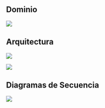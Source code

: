 ## Dominio

![](https://www.plantuml.com/plantuml/proxy?src=https://raw.githubusercontent.com/isunican/App-Gasolineras-2024/refs/heads/main/Docs/Models/dominio.puml?token=GHSAT0AAAAAACWJAGQ5N6RWLL4AYQU42HBMZXWVMDA)

## Arquitectura

![](https://www.plantuml.com/plantuml/proxy?src=https://raw.githubusercontent.com/isunican/App-Gasolineras-2024/refs/heads/main/Docs/Models/arquitectura.puml?token=GHSAT0AAAAAACWJAGQ4LB3AZHFRRDGJXDKQZXWVMQA)

![](https://www.plantuml.com/plantuml/proxy?src=https://raw.githubusercontent.com/isunican/App-Gasolineras-2024/refs/heads/main/Docs/Models/clases.puml?token=GHSAT0AAAAAACWJAGQ4CPFRLA24JTC4VD3KZXWVMYA)

## Diagramas de Secuencia

![](https://www.plantuml.com/plantuml/proxy?src=https://raw.githubusercontent.com/isunican/App-Gasolineras-2024/refs/heads/main/Docs/Models/secuencia.puml?token=GHSAT0AAAAAACWJAGQ5N7TTSLURPWGIH7I6ZXWVM7Q)



